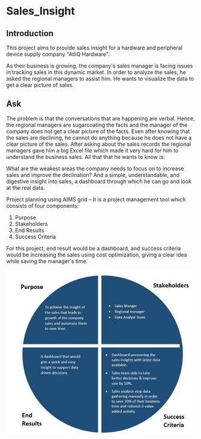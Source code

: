 # Sales_Insight

## Introduction
This project aims to provide sales insight for a hardware and peripheral device supply company "AtliQ Hardware". 

As their business is growing, the company's sales manager is facing issues in tracking sales in this dynamic market. In order to analyze the sales, he asked the regional managers to assist him. He wants to visualize the data to get a clear picture of sales.

## Ask
The problem is that the conversations that are happening are verbal. Hence, the regional managers are sugarcoating the facts and the manager of the company does not get a clear picture of the facts. Even after knowing that the sales are declining, he cannot do anything because he does not have a clear picture of the sales. After asking about the sales records the regional managers gave him a big Excel file which made it very hard for him to understand the business sales. All that that he wants to know is:

What are the weakest areas the company needs to focus on to increase sales and improve the declination?
And a simple, understandable, and digestive insight into sales, a dashboard through which he can go and look at the real data.

Project planning using AIMS grid –
It is a project management tool which consists of four components:
1. Purpose
2. Stakeholders
3. End Results
4. Success Criteria

For this project, end result would be a dashboard, and success criteria would be increasing the sales using cost optimization, giving a clear idea while saving the manager's time.

![alt text]( https://github.com/Gunjan1995-ux/Sales_Insight/blob/main/screenshots/grid.JPG?raw=true)

